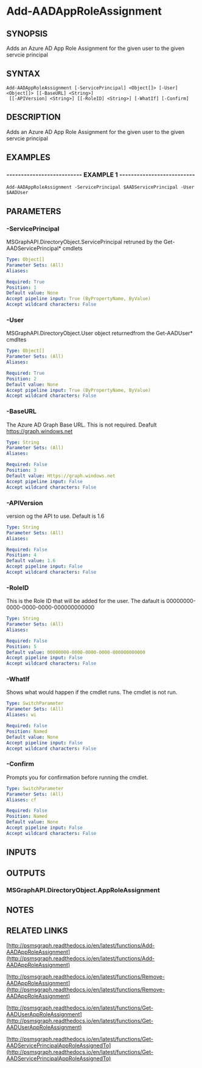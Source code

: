 # Add-AADAppRoleAssignment

## SYNOPSIS
Adds an Azure AD App Role Assignment for the given user to the given servcie principal

## SYNTAX

```
Add-AADAppRoleAssignment [-ServicePrincipal] <Object[]> [-User] <Object[]> [[-BaseURL] <String>]
 [[-APIVersion] <String>] [[-RoleID] <String>] [-WhatIf] [-Confirm]
```

## DESCRIPTION
Adds an Azure AD App Role Assignment for the given user to the given servcie principal

## EXAMPLES

### -------------------------- EXAMPLE 1 --------------------------
```
Add-AADAppRoleAssignment -ServicePrincipal $AADServicePrincipal -User $AADUser
```

## PARAMETERS

### -ServicePrincipal
MSGraphAPI.DirectoryObject.ServicePrincipal retruned by the Get-AADServicePrincipal* cmdlets

```yaml
Type: Object[]
Parameter Sets: (All)
Aliases: 

Required: True
Position: 1
Default value: None
Accept pipeline input: True (ByPropertyName, ByValue)
Accept wildcard characters: False
```

### -User
MSGraphAPI.DirectoryObject.User object returnedfrom the Get-AADUser* cmdltes

```yaml
Type: Object[]
Parameter Sets: (All)
Aliases: 

Required: True
Position: 2
Default value: None
Accept pipeline input: True (ByPropertyName, ByValue)
Accept wildcard characters: False
```

### -BaseURL
The Azure AD Graph Base URL.
This is not required.
Deafult
     https://graph.windows.net

```yaml
Type: String
Parameter Sets: (All)
Aliases: 

Required: False
Position: 3
Default value: Https://graph.windows.net
Accept pipeline input: False
Accept wildcard characters: False
```

### -APIVersion
version og the API to use.
Default is 1.6

```yaml
Type: String
Parameter Sets: (All)
Aliases: 

Required: False
Position: 4
Default value: 1.6
Accept pipeline input: False
Accept wildcard characters: False
```

### -RoleID
This is the Role ID that will be added for the user.
The dafault is 00000000-0000-0000-0000-000000000000

```yaml
Type: String
Parameter Sets: (All)
Aliases: 

Required: False
Position: 5
Default value: 00000000-0000-0000-0000-000000000000
Accept pipeline input: False
Accept wildcard characters: False
```

### -WhatIf
Shows what would happen if the cmdlet runs.
The cmdlet is not run.

```yaml
Type: SwitchParameter
Parameter Sets: (All)
Aliases: wi

Required: False
Position: Named
Default value: None
Accept pipeline input: False
Accept wildcard characters: False
```

### -Confirm
Prompts you for confirmation before running the cmdlet.

```yaml
Type: SwitchParameter
Parameter Sets: (All)
Aliases: cf

Required: False
Position: Named
Default value: None
Accept pipeline input: False
Accept wildcard characters: False
```

## INPUTS

## OUTPUTS

### MSGraphAPI.DirectoryObject.AppRoleAssignment

## NOTES

## RELATED LINKS

[http://psmsgraph.readthedocs.io/en/latest/functions/Add-AADAppRoleAssignment](http://psmsgraph.readthedocs.io/en/latest/functions/Add-AADAppRoleAssignment)

[http://psmsgraph.readthedocs.io/en/latest/functions/Remove-AADAppRoleAssignment](http://psmsgraph.readthedocs.io/en/latest/functions/Remove-AADAppRoleAssignment)

[http://psmsgraph.readthedocs.io/en/latest/functions/Get-AADUserAppRoleAssignment](http://psmsgraph.readthedocs.io/en/latest/functions/Get-AADUserAppRoleAssignment)

[http://psmsgraph.readthedocs.io/en/latest/functions/Get-AADServicePrincipalAppRoleAssignedTo](http://psmsgraph.readthedocs.io/en/latest/functions/Get-AADServicePrincipalAppRoleAssignedTo)

